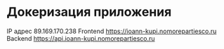 # Докеризация приложения

IP адрес 89.169.170.238
Frontend https://ioann-kupi.nomorepartiesco.ru
Backend https://api.ioann-kupi.nomorepartiesco.ru
